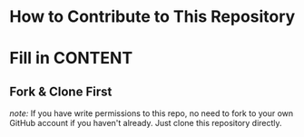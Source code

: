 # How to Contribute to This Repository

# Fill in CONTENT 

## Fork & Clone First
_note:_ If you have write permissions to this repo, no need to fork to your own GitHub account if you haven't already. Just clone this repository directly.


